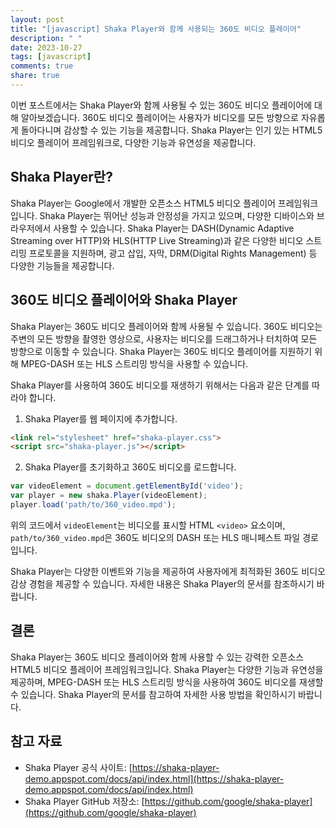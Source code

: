 ```yaml
---
layout: post
title: "[javascript] Shaka Player와 함께 사용되는 360도 비디오 플레이어"
description: " "
date: 2023-10-27
tags: [javascript]
comments: true
share: true
---
```


이번 포스트에서는 Shaka Player와 함께 사용될 수 있는 360도 비디오 플레이어에 대해 알아보겠습니다. 360도 비디오 플레이어는 사용자가 비디오를 모든 방향으로 자유롭게 돌아다니며 감상할 수 있는 기능을 제공합니다. Shaka Player는 인기 있는 HTML5 비디오 플레이어 프레임워크로, 다양한 기능과 유연성을 제공합니다.

## Shaka Player란?

Shaka Player는 Google에서 개발한 오픈소스 HTML5 비디오 플레이어 프레임워크입니다. Shaka Player는 뛰어난 성능과 안정성을 가지고 있으며, 다양한 디바이스와 브라우저에서 사용할 수 있습니다. Shaka Player는 DASH(Dynamic Adaptive Streaming over HTTP)와 HLS(HTTP Live Streaming)과 같은 다양한 비디오 스트리밍 프로토콜을 지원하며, 광고 삽입, 자막, DRM(Digital Rights Management) 등 다양한 기능들을 제공합니다.

## 360도 비디오 플레이어와 Shaka Player

Shaka Player는 360도 비디오 플레이어와 함께 사용될 수 있습니다. 360도 비디오는 주변의 모든 방향을 촬영한 영상으로, 사용자는 비디오를 드래그하거나 터치하여 모든 방향으로 이동할 수 있습니다. Shaka Player는 360도 비디오 플레이어를 지원하기 위해 MPEG-DASH 또는 HLS 스트리밍 방식을 사용할 수 있습니다.

Shaka Player를 사용하여 360도 비디오를 재생하기 위해서는 다음과 같은 단계를 따라야 합니다.

1. Shaka Player를 웹 페이지에 추가합니다.
```html
<link rel="stylesheet" href="shaka-player.css">
<script src="shaka-player.js"></script>
```

2. Shaka Player를 초기화하고 360도 비디오를 로드합니다.
```javascript
var videoElement = document.getElementById('video');
var player = new shaka.Player(videoElement);
player.load('path/to/360_video.mpd');
```

위의 코드에서 `videoElement`는 비디오를 표시할 HTML `<video>` 요소이며, `path/to/360_video.mpd`은 360도 비디오의 DASH 또는 HLS 매니페스트 파일 경로입니다.

Shaka Player는 다양한 이벤트와 기능을 제공하여 사용자에게 최적화된 360도 비디오 감상 경험을 제공할 수 있습니다. 자세한 내용은 Shaka Player의 문서를 참조하시기 바랍니다.

## 결론

Shaka Player는 360도 비디오 플레이어와 함께 사용할 수 있는 강력한 오픈소스 HTML5 비디오 플레이어 프레임워크입니다. Shaka Player는 다양한 기능과 유연성을 제공하며, MPEG-DASH 또는 HLS 스트리밍 방식을 사용하여 360도 비디오를 재생할 수 있습니다. Shaka Player의 문서를 참고하여 자세한 사용 방법을 확인하시기 바랍니다.

## 참고 자료
- Shaka Player 공식 사이트: [https://shaka-player-demo.appspot.com/docs/api/index.html](https://shaka-player-demo.appspot.com/docs/api/index.html)
- Shaka Player GitHub 저장소: [https://github.com/google/shaka-player](https://github.com/google/shaka-player)